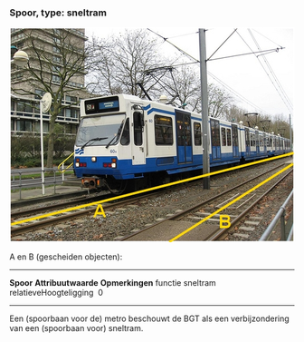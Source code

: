 <div>

### Spoor, type: sneltram

![sneltram.jpg](media/image31.jpg)

A en B (gescheiden objecten):

  ------------------------ --------------------- -----------------
  **Spoor**                **Attribuutwaarde**   **Opmerkingen**
  functie                  sneltram               
  relatieveHoogteligging    0                     
  ------------------------ --------------------- -----------------

Een (spoorbaan voor de) metro beschouwt de BGT als een verbijzondering
van een (spoorbaan voor) sneltram.

</div>
